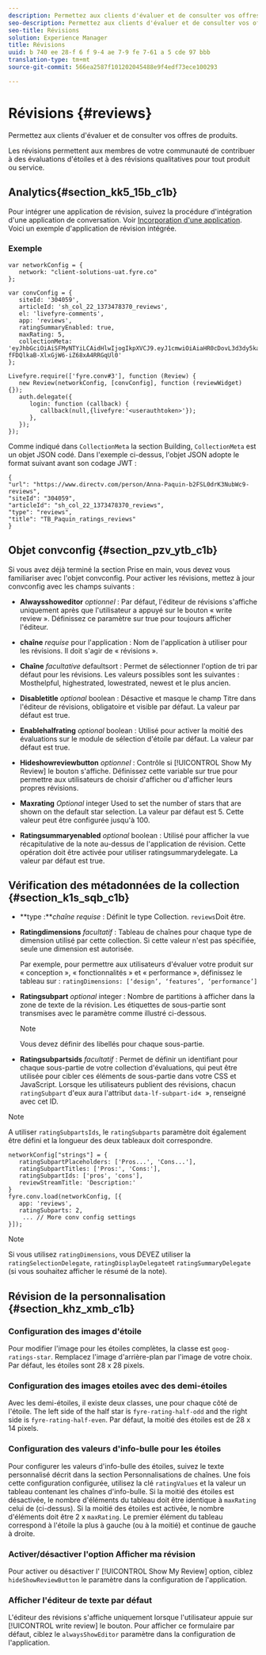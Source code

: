 ```yaml
---
description: Permettez aux clients d'évaluer et de consulter vos offres de produits.
seo-description: Permettez aux clients d'évaluer et de consulter vos offres de produits.
seo-title: Révisions
solution: Experience Manager
title: Révisions
uuid: b 740 ee 28-f 6 f 9-4 ae 7-9 fe 7-61 a 5 cde 97 bbb
translation-type: tm+mt
source-git-commit: 566ea2587f101202045488e9f4edf73ece100293

---
```



# Révisions {#reviews}

Permettez aux clients d'évaluer et de consulter vos offres de produits.

Les révisions permettent aux membres de votre communauté de contribuer à des évaluations d'étoiles et à des révisions qualitatives pour tout produit ou service.

## Analytics{#section_kk5_15b_c1b}

Pour intégrer une application de révision, suivez la procédure d'intégration d'une application de conversation. Voir [Incorporation d'une application](/help/implementation/c-livefyre-identity-comp/t-using-studio-to-connect-your-social-apps-to-your-livefyre-implementation.md). Voici un exemple d'application de révision intégrée.

### Exemple

```
var networkConfig = { 
   network: "client-solutions-uat.fyre.co" 
}; 
  
var convConfig = { 
   siteId: '304059', 
   articleId: 'sh_col_22_1373478370_reviews', 
   el: 'livefyre-comments', 
   app: 'reviews', 
   ratingSummaryEnabled: true, 
   maxRating: 5, 
   collectionMeta: 'eyJhbGciOiAiSFMyNTYiLCAidHlwIjogIkpXVCJ9.eyJ1cmwiOiAiaHR0cDovL3d3dy5kaXJlY3R2LmNvbS9wZXJzb24vQW5uYS1QYXF1aW4tYjJGU0wwZHJLM051YldjOS1yZXZpZXdzIiwgInNpdGVJZCI6ICIzMDQwNTkiLCAiYXJ0aWNsZUlkIjogInNoX2NvbF8yMl8xMzczNDc4MzcwX3Jldmlld3MiLCAidHlwZSI6ICJyZXZpZXdzIiwgInRpdGxlIjogIlRCX1BhcXVpbl9yYXRpbmdzX3Jldmlld3MifQ.hes3KMwygCG-fFDQlkaB-XlxGjW6-iZ68xA4RRGqUl0' 
}; 
  
Livefyre.require(['fyre.conv#3'], function (Review) { 
   new Review(networkConfig, [convConfig], function (reviewWidget) {}); 
   auth.delegate({ 
      login: function (callback) { 
         callback(null,{livefyre:'<userauthtoken>'}); 
      }, 
   }); 
});
```

Comme indiqué dans `CollectionMeta` la section Building, `CollectionMeta` est un objet JSON codé. Dans l'exemple ci-dessus, l'objet JSON adopte le format suivant avant son codage JWT :

```
{ 
"url": "https://www.directv.com/person/Anna-Paquin-b2FSL0drK3NubWc9-reviews",  
"siteId": "304059",  
"articleId": "sh_col_22_1373478370_reviews",  
"type": "reviews",  
"title": "TB_Paquin_ratings_reviews" 
}
```

## Objet convconfig {#section_pzv_ytb_c1b}

Si vous avez déjà terminé la section Prise en main, vous devez vous familiariser avec l'objet convconfig. Pour activer les révisions, mettez à jour convconfig avec les champs suivants :

* **Alwaysshoweditor** *optionnel* : Par défaut, l'éditeur de révisions s'affiche uniquement après que l'utilisateur a appuyé sur le bouton « write review ». Définissez ce paramètre sur true pour toujours afficher l'éditeur.

* **chaîne** *requise* pour l'application : Nom de l'application à utiliser pour les révisions. Il doit s'agir de « révisions ».

* **Chaîne** *facultative* defaultsort : Permet de sélectionner l'option de tri par défaut pour les révisions. Les valeurs possibles sont les suivantes : Mosthelpful, highestrated, lowestrated, newest et le plus ancien.

* **Disabletitle** *optional* boolean : Désactive et masque le champ Titre dans l'éditeur de révisions, obligatoire et visible par défaut. La valeur par défaut est true.

* **Enablehalfrating** *optional* boolean : Utilisé pour activer la moitié des évaluations sur le module de sélection d'étoile par défaut. La valeur par défaut est true.

* **Hideshowreviewbutton** *optionnel* : Contrôle si [!UICONTROL Show My Review] le bouton s'affiche. Définissez cette variable sur true pour permettre aux utilisateurs de choisir d'afficher ou d'afficher leurs propres révisions.

* **Maxrating** *Optional* integer Used to set the number of stars that are shown on the default star selection. La valeur par défaut est 5. Cette valeur peut être configurée jusqu'à 100.

* **Ratingsummaryenabled** *optional* boolean : Utilisé pour afficher la vue récapitulative de la note au-dessus de l'application de révision. Cette opération doit être activée pour utiliser ratingsummarydelegate. La valeur par défaut est true.

## Vérification des métadonnées de la collection {#section_k1s_sqb_c1b}

* **type :***chaîne requise* : Définit le type Collection. `reviews`Doit être.

* **Ratingdimensions** *facultatif* : Tableau de chaînes pour chaque type de dimension utilisé par cette collection. Si cette valeur n'est pas spécifiée, seule une dimension est autorisée.

   Par exemple, pour permettre aux utilisateurs d'évaluer votre produit sur « conception », « fonctionnalités » et « performance », définissez le tableau sur : `ratingDimensions: [‘design’, ‘features’, ‘performance’]`

* **Ratingsubpart** *optional* integer : Nombre de partitions à afficher dans la zone de texte de la révision. Les étiquettes de sous-partie sont transmises avec le paramètre comme illustré ci-dessous.

   >[!NOTE]
   >Vous devez définir des libellés pour chaque sous-partie.

* **Ratingsubpartsids** *facultatif* : Permet de définir un identifiant pour chaque sous-partie de votre collection d'évaluations, qui peut être utilisée pour cibler ces éléments de sous-partie dans votre CSS et JavaScript. Lorsque les utilisateurs publient des révisions, chacun `ratingSubpart` d'eux aura l'attribut `data-lf-subpart-id`«  », renseigné avec cet ID.

>[!NOTE]
>
>A utiliser `ratingSubpartsIds`, le `ratingSubparts` paramètre doit également être défini et la longueur des deux tableaux doit correspondre.

```
networkConfig["strings"] = { 
   ratingSubpartPlaceholders: ['Pros...', 'Cons...'], 
   ratingSubpartTitles: ['Pros:', 'Cons:'], 
   ratingSubpartIds: ['pros', 'cons'], 
   reviewStreamTitle: 'Description:' 
} 
fyre.conv.load(networkConfig, [{ 
   app: 'reviews', 
   ratingSubparts: 2, 
    ... // More conv config settings 
}]);
```

>[!NOTE]
>
>Si vous utilisez `ratingDimensions`, vous DEVEZ utiliser la `ratingSelectionDelegate`, `ratingDisplayDelegate`et `ratingSummaryDelegate` (si vous souhaitez afficher le résumé de la note).

## Révision de la personnalisation {#section_khz_xmb_c1b}

### Configuration des images d'étoile

Pour modifier l'image pour les étoiles complètes, la classe est `goog-ratings-star`. Remplacez l'image d'arrière-plan par l'image de votre choix. Par défaut, les étoiles sont 28 x 28 pixels.

### Configuration des images etoiles avec des demi-étoiles

Avec les demi-étoiles, il existe deux classes, une pour chaque côté de l'étoile. The left side of the half star is `fyre-rating-half-odd` and the right side is `fyre-rating-half-even`. Par défaut, la moitié des étoiles est de 28 x 14 pixels.

### Configuration des valeurs d'info-bulle pour les étoiles

Pour configurer les valeurs d'info-bulle des étoiles, suivez le texte personnalisé décrit dans la section Personnalisations de chaînes. Une fois cette configuration configurée, utilisez la clé `ratingValues` et la valeur un tableau contenant les chaînes d'info-bulle. Si la moitié des étoiles est désactivée, le nombre d'éléments du tableau doit être identique à `maxRating` celui de (ci-dessus). Si la moitié des étoiles est activée, le nombre d'éléments doit être 2 x `maxRating`. Le premier élément du tableau correspond à l'étoile la plus à gauche (ou à la moitié) et continue de gauche à droite.

### Activer/désactiver l'option Afficher ma révision

Pour activer ou désactiver l' [!UICONTROL Show My Review] option, ciblez `hideShowReviewButton` le paramètre dans la configuration de l'application.

### Afficher l'éditeur de texte par défaut

L'éditeur des révisions s'affiche uniquement lorsque l'utilisateur appuie sur [!UICONTROL write review] le bouton. Pour afficher ce formulaire par défaut, ciblez le `alwaysShowEditor` paramètre dans la configuration de l'application.
